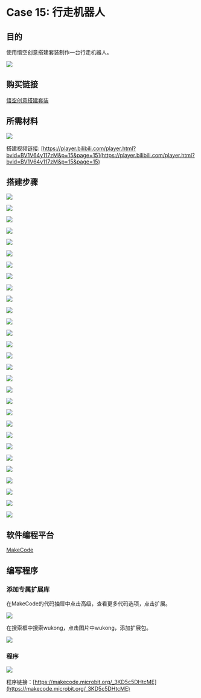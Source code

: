 # Case 15: 行走机器人
## 目的
使用悟空创意搭建套装制作一台行走机器人。

![](./images/case-15-01.png)

## 购买链接

[悟空创意搭建套装](https://item.taobao.com/item.htm?id=649813731275&spm=2015.23436601.0.0)

## 所需材料

![](./images/case-15-02.png)

搭建视频链接:
[https://player.bilibili.com/player.html?bvid=BV1V64y117zM&p=15&page=15](https://player.bilibili.com/player.html?bvid=BV1V64y117zM&p=15&page=15)

## 搭建步骤

![](./images/step-case-15-01.png)

![](./images/step-case-15-02.png)

![](./images/step-case-15-03.png)

![](./images/step-case-15-04.png)

![](./images/step-case-15-05.png)

![](./images/step-case-15-06.png)

![](./images/step-case-15-07.png)

![](./images/step-case-15-08.png)

![](./images/step-case-15-09.png)

![](./images/step-case-15-10.png)

![](./images/step-case-15-11.png)

![](./images/step-case-15-12.png)

![](./images/step-case-15-13.png)

![](./images/step-case-15-14.png)

![](./images/step-case-15-15.png)

![](./images/step-case-15-16.png)

![](./images/step-case-15-17.png)

![](./images/step-case-15-18.png)

![](./images/step-case-15-19.png)

![](./images/step-case-15-20.png)

![](./images/step-case-15-21.png)

![](./images/step-case-15-22.png)

![](./images/step-case-15-23.png)

![](./images/step-case-15-24.png)

![](./images/step-case-15-25.png)

![](./images/step-case-15-26.png)

![](./images/step-case-15-27.png)

![](./images/step-case-15-28.png)

![](./images/step-case-15-29.png)

## 软件编程平台

[MakeCode](https://makecode.microbit.org/)

## 编写程序
### 添加专属扩展库

在MakeCode的代码抽屉中点击高级，查看更多代码选项，点击扩展。

![](./images/case-01-03.png)

在搜索框中搜索wukong，点击图片中wukong，添加扩展包。

![](./images/case-01-04.png)





### 程序

![](./images/case-06-05.png)

程序链接：[https://makecode.microbit.org/_3KD5c5DHtcME](https://makecode.microbit.org/_3KD5c5DHtcME)
